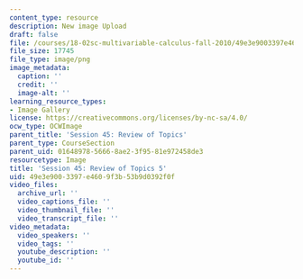 ```yaml
---
content_type: resource
description: New image Upload
draft: false
file: /courses/18-02sc-multivariable-calculus-fall-2010/49e3e9003397e4609f3b53b9d0392f0f_MIT18_02SC_L15Brds_5.png
file_size: 17745
file_type: image/png
image_metadata:
  caption: ''
  credit: ''
  image-alt: ''
learning_resource_types:
- Image Gallery
license: https://creativecommons.org/licenses/by-nc-sa/4.0/
ocw_type: OCWImage
parent_title: 'Session 45: Review of Topics'
parent_type: CourseSection
parent_uid: 01648978-5666-8ae2-3f95-81e972458de3
resourcetype: Image
title: 'Session 45: Review of Topics 5'
uid: 49e3e900-3397-e460-9f3b-53b9d0392f0f
video_files:
  archive_url: ''
  video_captions_file: ''
  video_thumbnail_file: ''
  video_transcript_file: ''
video_metadata:
  video_speakers: ''
  video_tags: ''
  youtube_description: ''
  youtube_id: ''
---
```

